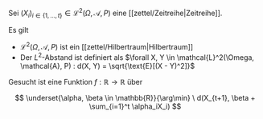 Sei $(X_i)_{i \in \{ 1, \dots, t \}} \in \mathcal{L}^2(\Omega, \mathcal{A}, P)$ eine [[zettel/Zeitreihe|Zeitreihe]].

Es gilt
- $\mathcal{L}^2(\Omega, \mathcal{A}, P)$ ist ein [[zettel/Hilbertraum|Hilbertraum]]
- Der $L^2$-Abstand ist definiert als $\forall X, Y \in \mathcal{L}^2(\Omega, \mathcal{A}, P) : d(X, Y) = \sqrt{\text{E}[(X - Y)^2]}$

Gesucht ist eine Funktion $f : \mathbb{R} \to \mathbb{R}$ über

$$
	\underset{\alpha, \beta \in \mathbb{R}}{\arg\min} \ d(X_{t+1}, \beta + \sum_{i=1}^t \alpha_iX_i)
$$